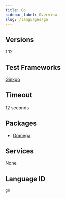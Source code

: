 ```yaml
---
title: Go
sidebar_label: Overview
slug: /languages/go
---
```



## Versions

1.12

## Test Frameworks

[Ginkgo](http://onsi.github.io/ginkgo/)

## Timeout

12 seconds

## Packages

- [Gomega](http://onsi.github.io/gomega/)

## Services

None

## Language ID

`go`

